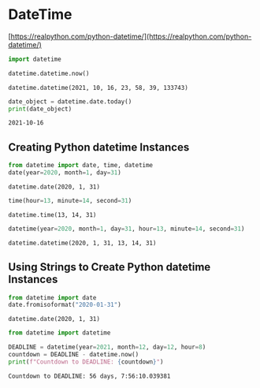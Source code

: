 # DateTime

[https://realpython.com/python-datetime/](https://realpython.com/python-datetime/)


```python
import datetime
```


```python
datetime.datetime.now()
```




    datetime.datetime(2021, 10, 16, 23, 58, 39, 133743)




```python
date_object = datetime.date.today()
print(date_object)
```

    2021-10-16
    

## Creating Python datetime Instances


```python
from datetime import date, time, datetime
date(year=2020, month=1, day=31)
```




    datetime.date(2020, 1, 31)




```python
time(hour=13, minute=14, second=31)
```




    datetime.time(13, 14, 31)




```python
datetime(year=2020, month=1, day=31, hour=13, minute=14, second=31)
```




    datetime.datetime(2020, 1, 31, 13, 14, 31)



## Using Strings to Create Python datetime Instances


```python
from datetime import date
date.fromisoformat("2020-01-31")
```




    datetime.date(2020, 1, 31)




```python
from datetime import datetime

DEADLINE = datetime(year=2021, month=12, day=12, hour=8)
countdown = DEADLINE - datetime.now()
print(f"Countdown to DEADLINE: {countdown}")

```

    Countdown to DEADLINE: 56 days, 7:56:10.039381
    
